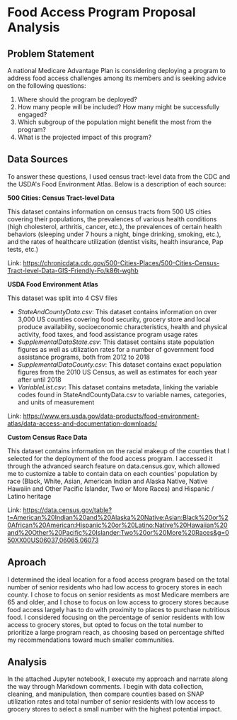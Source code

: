 # Food Access Program Proposal Analysis

## Problem Statement

A national Medicare Advantage Plan is considering deploying a program to address food access challenges among its members and is seeking advice on the following questions: 

1) Where should the program be deployed?
2) How many people will be included? How many might be successfully engaged?
3) Which subgroup of the population might benefit the most from the program?
4) What is the projected impact of this program?

## Data Sources 
To answer these questions, I used census tract-level data from the CDC and the USDA's Food Environment Atlas. Below is a description of each source: 

**500 Cities: Census Tract-level Data**

This dataset contains information on census tracts from 500 US cities covering their populations, the prevalences of various health conditions (high cholesterol, arthritis, cancer, etc.), the prevalences of certain health behaviors (sleeping under 7 hours a night, binge drinking, smoking, etc.), and the rates of healthcare utilization (dentist visits, health insurance, Pap tests, etc.)  

Link: https://chronicdata.cdc.gov/500-Cities-Places/500-Cities-Census-Tract-level-Data-GIS-Friendly-Fo/k86t-wghb

**USDA Food Environment Atlas**

This dataset was split into 4 CSV files  
* _StateAndCountyData.csv_: This dataset contains information on over 3,000 US counties covering food security, grocery store and local produce availability, socioeconomic characteristics, health and physical activity, food taxes, and food assistance program usage rates
* _SupplementalDataState.csv_: This dataset contains state population figures as well as utilization rates for a number of government food assistance programs, both from 2012 to 2018
* _SupplementalDataCounty.csv_: This dataset contains exact population figures from the 2010 US Census, as well as estimates for each year after until 2018
* _VariableList.csv_: This dataset contains metadata, linking the variable codes found in StateAndCountyData.csv to variable names, categories, and units of measurement  

Link: https://www.ers.usda.gov/data-products/food-environment-atlas/data-access-and-documentation-downloads/

**Custom Census Race Data**

This dataset contains information on the racial makeup of the counties that I selected for the deployment of the food access program. I accessed it through the advanced search feature on data.census.gov, which allowed me to customize a table to contain data on each counties' population by race (Black, White, Asian, American Indian and Alaska Native, Native Hawaiin and Other Pacific Islander, Two or More Races) and Hispanic / Latino heritage

Link: https://data.census.gov/table?t=American%20Indian%20and%20Alaska%20Native:Asian:Black%20or%20African%20American:Hispanic%20or%20Latino:Native%20Hawaiian%20and%20Other%20Pacific%20Islander:Two%20or%20More%20Races&g=050XX00US06037,06065,06073

## Aproach 
I determined the ideal location for a food access program based on the total number of senior residents who had low access to grocery stores in each county. I chose to focus on senior residents as most Medicare members are 65 and older, and I chose to focus on low access to grocery stores because food access largely has to do with proximity to places to purchase nutritious food. I considered focusing on the percentage of senior residents with low access to grocery stores, but opted to focus on the total number to prioritize a large program reach, as choosing based on percentage shifted my recommendations toward much smaller communities. 

## Analysis
In the attached Jupyter notebook, I execute my approach and narrate along the way through Markdown comments. I begin with data collection, cleaning, and manipulation, then compare counties based on SNAP utilization rates and total number of senior residents with low access to grocery stores to select a small number with the highest potential impact. 


